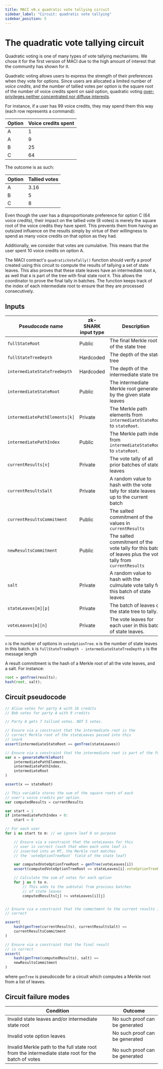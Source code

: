 ```yaml
---
title: MACI v0.x quadratic vote tallying circuit
sidebar_label: "Circuit: quadratic vote tallying"
sidebar_position: 5
---
```


# The quadratic vote tallying circuit

Quadratic voting is one of many types of vote tallying mechanisms. We chose it for the first version of MACI due to the high amount of interest that the community has shown for it.

Quadratic voting allows users to express the strength of their preferences when they vote for options. Since users are allocated a limited number of _voice credits_, and the number of tallied votes per option is the square root of the number of voice credits spent on said option, quadratic voting [over-privileges neither concentrated nor diffuse interests](https://vitalik.eth.limo/general/2019/12/07/quadratic.html).

For instance, if a user has 99 voice credits, they may spend them this way (each row represents a command):

| Option | Voice credits spent |
| ------ | ------------------- |
| A      | 1                   |
| A      | 9                   |
| B      | 25                  |
| C      | 64                  |

The outcome is as such:

| Option | Tallied votes |
| ------ | ------------- |
| A      | 3.16          |
| B      | 5             |
| C      | 8             |

Even though the user has a disproportionate preference for option C (64 voice credits), their impact on the tallied vote (8 votes) is merely the square root of the voice credits they have spent. This prevents them from having an outsized influence on the results simply by virtue of their willingness to spend as many voice credits on that option as they had.

Additionally, we consider that votes are cumulative. This means that the user spent 10 voice credits on option A.

The MACI contract's `quadraticVoteTally()` function should verify a proof created using this circuit to compute the results of tallying a set of state leaves. This also proves that these state leaves have an intermediate root `A`, as well that `A` is part of the tree with final state root `R`. This allows the coordinator to prove the final tally in batches. The function keeps track of the index of each intermediate root to ensure that they are processed consecutively.

## Inputs

| Pseudocode name               | zk-SNARK input type | Description                                                                                                | Set by      |
| ----------------------------- | ------------------- | ---------------------------------------------------------------------------------------------------------- | ----------- |
| `fullStateRoot`               | Public              | The final Merkle root of the state tree                                                                    | Contract    |
| `fullStateTreeDepth`          | Hardcoded           | The depth of the state tree                                                                                | Contract    |
| `intermediateStateTreeDepth`  | Hardcoded           | The depth of the intermediate state tree                                                                   | Contract    |
| `intermediateStateRoot`       | Public              | The intermediate Merkle root generated by the given state leaves                                           | Contract    |
| `intermediatePathElements[k]` | Private             | The Merkle path elements from `intermediateStateRoot` to `stateRoot`.                                      | Coordinator |
| `intermediatePathIndex`       | Public              | The Merkle path index from `intermediateStateRoot` to `stateRoot`.                                         | Contract    |
| `currentResults[n]`           | Private             | The vote tally of all prior batches of state leaves                                                        | Coordinator |
| `currentResultsSalt`          | Private             | A random value to hash with the vote tally for state leaves up to the current batch                        | Coordinator |
| `currentResultsCommitment`    | Public              | The salted commitment of the values in `currentResults`                                                    | Contract    |
| `newResultsCommitment`        | Public              | The salted commitment of the vote tally for this batch of leaves plus the vote tally from `currentResults` | Contract    |
| `salt`                        | Private             | A random value to hash with the culmulate vote tally for this batch of state leaves                        | Coordinator |
| `stateLeaves[m][p]`           | Private             | The batch of leaves of the state tree to tally.                                                            | Coordinator |
| `voteLeaves[m][n]`            | Private             | The vote leaves for each user in this batch of state leaves.                                               | Coordinator |

`n` is the number of options in `voteOptionTree`.
`m` is the number of state leaves in this batch.
`k` is `fullStateTreeDepth - intermediateStateTreeDepth`
`p` is the message length

A result commitment is the hash of a Merkle root of all the vote leaves, and a salt. For instance:

```javascript
root = genTree(results);
hash(root, salt);
```

## Circuit pseudocode

```javascript
// Alice votes for party A with 16 credits
// Bob votes for party A with 9 credits

// Party A gets 7 tallied votes. NOT 5 votes.

// Ensure via a constraint that the intermediate root is the
// correct Merkle root of the stateLeaves passed into this
// snark
assert(intermediateStateRoot == genTree(stateLeaves))

// Ensure via a constraint that the intermediate root is part of the full state tree
var x = generateMerkleRoot(
    intermediatePathElements,
    intermediatePathIndex,
    intermediateRoot
)

assert(x == stateRoot)

// This variable stores the sum of the square roots of each
// user's voice credits per option.
var computedResults = currentResults

var start = 1
if intermediatePathIndex > 0:
    start = 0

// For each user
for i as start to m: // we ignore leaf 0 on purpose

    // Ensure via a constraint that the voteLeaves for this
    // user is correct (such that when each vote leaf is
    // inserted into an MT, the Merkle root matches
    // the `voteOptionTreeRoot` field of the state leaf)

    var computedVoteOptionTreeRoot = genTree(voteLeaves[i])
    assert(computedVoteOptionTreeRoot == stateLeaves[i].voteOptionTreeRoot)

    // Calculate the sum of votes for each option
    for j as 0 to n.
        // This adds to the subtotal from previous batches
        // of state leaves
        computedResults[j] += voteLeaves[i][j]


// Ensure via a constraint that the commitment to the current results is
// correct

assert(
    hash(genTree(currentResults), currentResultsSalt) ==
    currentResultsCommitment
)

// Ensure via a constraint that the final result
// is correct
assert(
    hash(genTree(computedResults), salt) ==
    newResultsCommitment
)
```

where `genTree` is pseudocode for a circuit which computes a Merkle root from a list of leaves.

## Circuit failure modes

| Condition                                                                                          | Outcome                        |
| -------------------------------------------------------------------------------------------------- | ------------------------------ |
| Invalid state leaves and/or intermediate state root                                                | No such proof can be generated |
| Invalid vote option leaves                                                                         | No such proof can be generated |
| Invalid Merkle path to the full state root from the intermediate state root for the batch of votes | No such proof can be generated |
